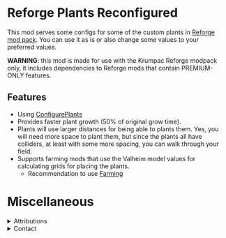 # Reforge Plants Reconfigured

This mod serves some configs for some of the custom plants in [Reforge mod pack](https://valheim.thunderstore.io/package/Krumpac/Krumpac_Reforge_Core/). You can use it as is or also change some values to your preferred values.

**WARNING**: this mod is made for use with the Krumpac Reforge modpack only, it includes dependencies to Reforge mods that contain PREMIUM-ONLY features.

## Features

* Using [ConfigurePlants](https://valheim.thunderstore.io/package/FixItFelix/ConfigurePlants/)
* Provides faster plant growth (50% of original grow time).
* Plants will use larger distances for being able to plants them. Yes, you will need more space to plant them, but since the plants all have colliders, at least with some more spacing, you can walk through your field.
* Supports farming mods that use the Valheim model values for calculating grids for placing the plants.
  * Recommendation to use [Farming](https://valheim.thunderstore.io/package/Smoothbrain/Farming/)

# Miscellaneous

<details>
  <summary>Attributions</summary>

* icon -> https://www.flaticon.com/free-icons/plant
</details>

<details>
  <summary>Contact</summary>

* https://github.com/FelixReuthlinger/Krumpac_Reforge_Reconfigure_Plants
* Discord: Flux#0062 (you can find me around some of the Valheim modding discords, too)
</details>
